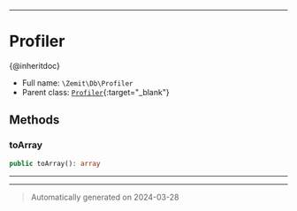 ***

# Profiler

{@inheritdoc}



* Full name: `\Zemit\Db\Profiler`
* Parent class: [`Profiler`](https://docs.phalcon.io/latest/api/){:target="_blank"}




## Methods


### toArray



```php
public toArray(): array
```












***


***
> Automatically generated on 2024-03-28
